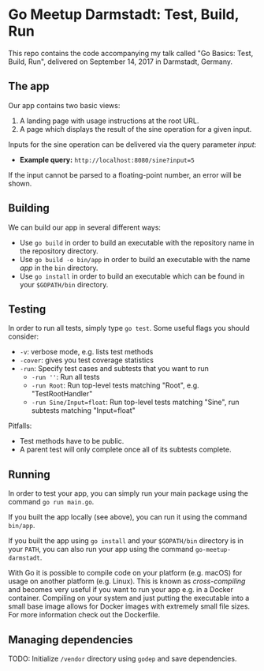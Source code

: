 # Go Meetup Darmstadt: Test, Build, Run

This repo contains the code accompanying my talk called "Go Basics: Test, Build,
Run", delivered on September 14, 2017 in Darmstadt, Germany.

## The app

Our app contains two basic views:
1. A landing page with usage instructions at the root URL.
2. A page which displays the result of the sine operation for a given input.

Inputs for the sine operation can be delivered via the query parameter *input*:
* **Example query:** `http://localhost:8080/sine?input=5`

If the input cannot be parsed to a floating-point number, an error will be
shown.

## Building

We can build our app in several different ways:
* Use `go build` in order to build an executable with the repository name in 
the repository directory.
* Use `go build -o bin/app` in order to build an executable with the name *app* in
the `bin` directory.
* Use `go install` in order to build an executable which can be found in your
`$GOPATH/bin` directory.

## Testing

In order to run all tests, simply type `go test`. Some useful flags you should
consider:
* `-v`: verbose mode, e.g. lists test methods
* `-cover`: gives you test coverage statistics
* `-run`: Specify test cases  and subtests that you want to run
  * `-run ''`: Run all tests
  * `-run Root`: Run top-level tests matching "Root", e.g. "TestRootHandler"
  * `-run Sine/Input=float`: Run top-level tests matching "Sine", run subtests
  matching "Input=float"

Pitfalls:
* Test methods have to be public.
* A parent test will only complete once all of its subtests complete.

## Running

In order to test your app, you can simply run your main package using the
command `go run main.go`.


If you built the app locally (see above), you can run it using the command 
`bin/app`.


If you built the app using `go install` and your `$GOPATH/bin` directory is in
your `PATH`, you can also run your app using the command `go-meetup-darmstadt`.


With Go it is possible to compile code on your platform (e.g. macOS) for usage
on another platform (e.g. Linux). This is known as *cross-compiling* and 
becomes very useful if you want to run your app e.g. in a Docker container.
Compiling on your system and just putting the executable into a small base
image allows for Docker images with extremely small file sizes. For more
information check out the Dockerfile.

## Managing dependencies

TODO: Initialize `/vendor` directory using `godep` and save dependencies.
